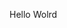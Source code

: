 Hello Wolrd












































































































































































































































































































































































































































































































































































































































































































































































































































































































































































































































































































































































































































































































































































































































































































































































































































































































































































































































































































































































































































































































































































































































































































































































































































































































































































































































































































































































































































































































































































































































































































































































































































































































































































































































































































































































































































































































































































































































































































































































































































































































































































































































































































































































































































































































































